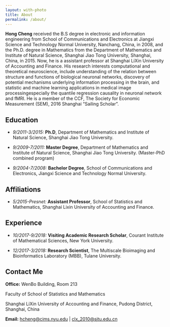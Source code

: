```yaml
---
layout: with-photo
title: About
permalink: /about/
---
```


**Hong Cheng** received the B.S degree in electronic and information
engineering from School of Communications and Electronics at Jiangxi Science
and Technology Normal University, Nanchang, China, in 2008, and the Ph.D.
degree in Mathematics from the Department of Mathematics and Institute of
Natural Science, Shanghai Jiao Tong University, Shanghai, China, in 2015. Now,
he is a assistant professor at Shanghai LiXin University of Accounting and
Finance. His research interests computational and theoretical neuroscience,
include understanding of the relation between structure and functions of
biological neuronal networks, discovery of potential mechanisms underlying
information processing in the brain, and statistic and machine learning
applications in medical image processingespecially the quantile regression
causality in neuronal network and fMRI. He is a member of the CCF, The Society 
for Economic Measurement (SEM), 2016 Shanghai “Sailing Scholar”.

## Education

* *9/2011-3/2015:* **Ph.D**, Department of Mathematics and Institute of Natural
Science, Shanghai Jiao Tong University.

* *9/2009-7/2011:* **Master Degree**, Department of Mathematics and Institute of
Natural Science, Shanghai Jiao Tong University. (Master-PhD combined program)

* *9/2004-7/2008:* **Bachelor Degree**, School of Communications and Electronics,
Jiangxi Science and Technology Normal University.

## Affiliations
* *5/2015-Presnet:* **Assistant Professor**, School of Statistics and Mathematics, 
Shanghai Lixin University of Accounting and Finance.

## Experience
* *10/2017-9/2018:* **Visiting Academic Research Scholar**, Courant Institute of Mathematical Sciences, New York University.

* *12/2017-3/2018:* **Research Scientist**, The Multiscale Bioimaging and Bioinformatics Laboratory (MBB), Tulane University.

## Contact Me

**Office:**
WenBo Building, Room 213

Faculty of School of Statistics and Mathematics

Shanghai LiXin University of Accounting and Finance, Pudong District, Shanghai, China

**Email:** [hcheng@cims.nyu.edu](mailto:hcheng@cims.nyu.edu) |
[clx_2010@sjtu.edu.cn](mailto:clx_2010@sjtu.edu.cn)



